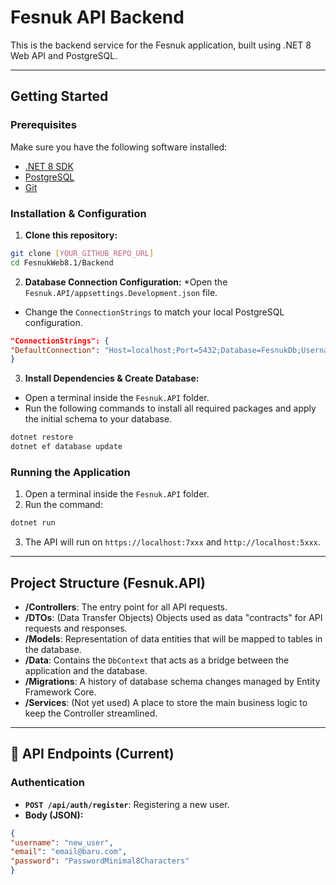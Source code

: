 # Fesnuk API Backend

This is the backend service for the Fesnuk application, built using .NET 8 Web API and PostgreSQL.

---

## Getting Started

### Prerequisites

Make sure you have the following software installed:
* [.NET 8 SDK](https://dotnet.microsoft.com/download/dotnet/8.0)
* [PostgreSQL](https://www.postgresql.org/download/)
* [Git](https://git-scm.com/)

### Installation & Configuration

1. **Clone this repository:**
```bash
git clone [YOUR_GITHUB_REPO_URL]
cd FesnukWeb8.1/Backend
```

2. **Database Connection Configuration:**
*Open the `Fesnuk.API/appsettings.Development.json` file.
* Change the `ConnectionStrings` to match your local PostgreSQL configuration.
```json
"ConnectionStrings": {
"DefaultConnection": "Host=localhost;Port=5432;Database=FesnukDb;Username=postgres;Password=YOURPASSWORD"
}
```

3. **Install Dependencies & Create Database:**
* Open a terminal inside the `Fesnuk.API` folder.
* Run the following commands to install all required packages and apply the initial schema to your database.
```bash
dotnet restore
dotnet ef database update
```

### Running the Application

1. Open a terminal inside the `Fesnuk.API` folder.
2. Run the command:
```bash
dotnet run
```
3. The API will run on `https://localhost:7xxx` and `http://localhost:5xxx`.

---

## Project Structure (Fesnuk.API)

* **/Controllers**: The entry point for all API requests.
* **/DTOs**: (Data Transfer Objects) Objects used as data "contracts" for API requests and responses.
* **/Models**: Representation of data entities that will be mapped to tables in the database.
* **/Data**: Contains the `DbContext` that acts as a bridge between the application and the database.
* **/Migrations**: A history of database schema changes managed by Entity Framework Core.
* **/Services**: (Not yet used) A place to store the main business logic to keep the Controller streamlined.

---

## 🔑 API Endpoints (Current)

### Authentication

* **`POST /api/auth/register`**: Registering a new user.
* **Body (JSON):**
```json
{
"username": "new_user",
"email": "email@baru.com",
"password": "PasswordMinimal8Characters"
}
```